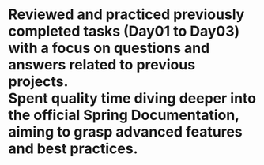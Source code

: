 <h1><b>Reviewed and practiced previously completed tasks (Day01 to Day03) with a focus on questions and answers related to previous projects.</br>
Spent quality time diving deeper into the official Spring Documentation, aiming to grasp advanced features and best practices.</h1></b>

